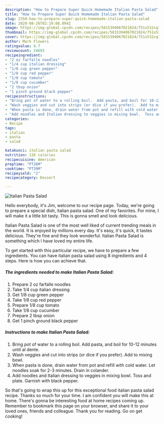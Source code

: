 ```yaml
---
description: "How to Prepare Super Quick Homemade Italian Pasta Salad"
title: "How to Prepare Super Quick Homemade Italian Pasta Salad"
slug: 2350-how-to-prepare-super-quick-homemade-italian-pasta-salad
date: 2020-08-26T02:19:08.094Z
image: https://img-global.cpcdn.com/recipes/5815394067021824/751x532cq70/italian-pasta-salad-recipe-main-photo.jpg
thumbnail: https://img-global.cpcdn.com/recipes/5815394067021824/751x532cq70/italian-pasta-salad-recipe-main-photo.jpg
cover: https://img-global.cpcdn.com/recipes/5815394067021824/751x532cq70/italian-pasta-salad-recipe-main-photo.jpg
author: Mark Flowers
ratingvalue: 4.7
reviewcount: 24693
recipeingredient:
- "2 oz farfalle noodles"
- "1/4 cup italian dressing"
- "1/8 cup green pepper"
- "1/8 cup red pepper"
- "1/8 cup tomato"
- "1/8 cup cucumber"
- "2 tbsp onion"
- "1 pinch ground black pepper"
recipeinstructions:
- "Bring pot of water to a rolling boil.  Add pasta, and boil for 10-12 minutes until al dente."
- "Wash veggies and cut into strips (or dice if you prefer).  Add to mixing bowl."
- "When pasta is done, drain water from pot and refill with cold water.  Let noodles soak for 2-3 minutes.  Drain in colander."
- "Add noodles and Italian dressing to veggies in mixing bowl.  Toss and plate.  Garnish with black pepper."
categories:
- Recipe
tags:
- italian
- pasta
- salad

katakunci: italian pasta salad 
nutrition: 126 calories
recipecuisine: American
preptime: "PT26M"
cooktime: "PT39M"
recipeyield: "2"
recipecategory: Dessert

---
```



![Italian Pasta Salad](https://img-global.cpcdn.com/recipes/5815394067021824/751x532cq70/italian-pasta-salad-recipe-main-photo.jpg)

Hello everybody, it's Jim, welcome to our recipe page. Today, we're going to prepare a special dish, italian pasta salad. One of my favorites. For mine, I will make it a little bit tasty. This is gonna smell and look delicious.

Italian Pasta Salad is one of the most well liked of current trending meals in the world. It is enjoyed by millions every day. It's easy, it's quick, it tastes delicious. They're fine and they look wonderful. Italian Pasta Salad is something which I have loved my entire life.




To get started with this particular recipe, we have to prepare a few ingredients. You can have italian pasta salad using 8 ingredients and 4 steps. Here is how you can achieve that.

<!--inarticleads1-->

##### The ingredients needed to make Italian Pasta Salad:

1. Prepare 2 oz farfalle noodles
1. Take 1/4 cup italian dressing
1. Get 1/8 cup green pepper
1. Take 1/8 cup red pepper
1. Prepare 1/8 cup tomato
1. Take 1/8 cup cucumber
1. Prepare 2 tbsp onion
1. Get 1 pinch ground black pepper




<!--inarticleads2-->

##### Instructions to make Italian Pasta Salad:

1. Bring pot of water to a rolling boil.  Add pasta, and boil for 10-12 minutes until al dente.
1. Wash veggies and cut into strips (or dice if you prefer).  Add to mixing bowl.
1. When pasta is done, drain water from pot and refill with cold water.  Let noodles soak for 2-3 minutes.  Drain in colander.
1. Add noodles and Italian dressing to veggies in mixing bowl.  Toss and plate.  Garnish with black pepper.




So that's going to wrap this up for this exceptional food italian pasta salad recipe. Thanks so much for your time. I am confident you will make this at home. There's gonna be interesting food at home recipes coming up. Remember to bookmark this page on your browser, and share it to your loved ones, friends and colleague. Thank you for reading. Go on get cooking!
